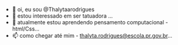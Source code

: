 - 👋 oi, eu sou @Thalytaarodrigues
- 👀 estou interessado em ser tatuadora ...
- 🌱 atualmente estou aprendendo pensamento computacional - html/Css...
- 📫 como chegar até mim - thalyta.rodrigues@escola.pr.gov.br...
